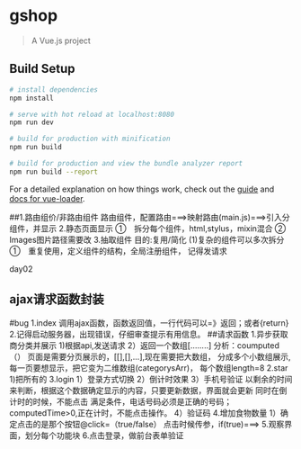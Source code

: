 # gshop

> A Vue.js project

## Build Setup

``` bash
# install dependencies
npm install

# serve with hot reload at localhost:8080
npm run dev

# build for production with minification
npm run build

# build for production and view the bundle analyzer report
npm run build --report
```

For a detailed explanation on how things work, check out the [guide](http://vuejs-templates.github.io/webpack/) and [docs for vue-loader](http://vuejs.github.io/vue-loader).


##1.路由组价/非路由组件
  路由组件，配置路由===>映射路由(main.js)===>引入分组件，并显示
  2.静态页面显示
  ①　拆分每个组件，html,stylus，mixin混合
  ②　Images图片路径需要改
  3.抽取组件  目的:复用/简化
  (1)复杂的组件可以多次拆分
  ①　重复使用，定义组件的结构，<slot  name=“”>全局注册组件，
  记得发请求


day02

## ajax请求函数封装
 #bug
  1.index 调用ajax函数，函数返回值，一行代码可以=》返回；或者{return}
  2.记得启动服务器，出现错误，仔细审查提示有用信息。
 ##请求函数
    1.异步获取商分类并展示
      1)根据api,发送请求
      2）返回一个数组[........]
       分析：coumputed（）
       页面是需要分页展示的，[[],[],...],现在需要把大数组，
       分成多个小数组展示,每一页要想显示，把它变为二维数组(categorysArr)，
       每个数组length=8
    2.star
      1)把所有的
    3.login
      1）登录方式切换
      2）倒计时效果
      3）手机号验证
        以剩余的时间来判断，根据这个数据确定显示的内容，只要更新数据，界面就会更新
        同时在倒计时的时候，不能点击
        满足条件，电话号码必须是正确的号码；computedTime>0,正在计时，不能点击操作。
      4）验证码
    4.增加食物数量
      1）确定点击的是那个按钮@click=（true/false）
          点击时候传参，if(true)===>
    5.观察界面，划分每个功能块
    6.点击登录，做前台表单验证





